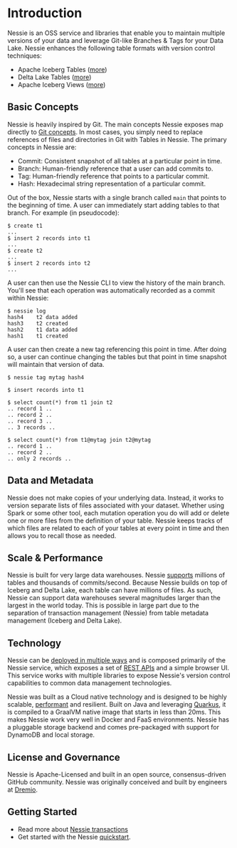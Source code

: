 # Introduction

Nessie is an OSS service and libraries that enable you to maintain multiple versions 
of your data and leverage Git-like Branches & Tags for your Data Lake. Nessie enhances the following 
table formats with version control techniques:

* Apache Iceberg Tables ([more](../tables/iceberg.md))
* Delta Lake Tables ([more](../tables/deltalake.md))
* Apache Iceberg Views ([more](../tables/views.md))

## Basic Concepts

Nessie is heavily inspired by Git. The main concepts Nessie exposes map directly to 
[Git concepts](https://git-scm.com/book/en/v2). In most cases, you simply need to replace 
references of files and directories in Git with Tables in Nessie. The primary concepts in Nessie are:
 
* Commit: Consistent snapshot of all tables at a particular point in time.
* Branch: Human-friendly reference that a user can add commits to.
* Tag: Human-friendly reference that points to a particular commit.
* Hash: Hexadecimal string representation of a particular commit.

Out of the box, Nessie starts with a single branch called `main` that points to the 
beginning of time. A user can immediately start adding tables to that branch. For example 
(in pseudocode):

```
$ create t1
...
$ insert 2 records into t1
...
$ create t2
...
$ insert 2 records into t2
...
```

A user can then use the Nessie CLI to view the history of the main branch. You'll see 
that each operation was automatically recorded as a commit within Nessie:

```
$ nessie log
hash4    t2 data added 
hash3    t2 created
hash2    t1 data added
hash1    t1 created
```

A user can then create a new tag referencing this point in time. After doing 
so, a user can continue changing the tables but that point in time snapshot will 
maintain that version of data.

```
$ nessie tag mytag hash4

$ insert records into t1

$ select count(*) from t1 join t2
.. record 1 ..
.. record 2 ..
.. record 3 ..
.. 3 records ..

$ select count(*) from t1@mytag join t2@mytag
.. record 1 ..
.. record 2 ..
.. only 2 records ..
```

## Data and Metadata

Nessie does not make copies of your underlying data. Instead, it works to version 
separate lists of files associated with your dataset. Whether using Spark or 
some other tool, each mutation operation you do will add or delete one or more files from 
the definition of your table. Nessie keeps tracks of which files are related to each 
of your tables at every point in time and then allows you to recall those as needed.

## Scale & Performance

Nessie is built for very large data warehouses. Nessie [supports](../develop/kernel.md) 
millions of tables and thousands of commits/second. Because Nessie builds on top of Iceberg 
and Delta Lake, each table can have millions of files. As such, Nessie can support 
data warehouses several magnitudes larger than the largest in the world today. This 
is possible in large part due to the separation of transaction management (Nessie) from 
table metadata management (Iceberg and Delta Lake).

## Technology 
Nessie can be [deployed in multiple ways](../try) and is composed primarily of the Nessie service, 
which exposes a set of [REST APIs](../develop/rest.md) and a simple browser UI. This service works with multiple
libraries to expose Nessie's version control capabilities to common data management technologies.

Nessie was built as a Cloud native technology and is designed to be highly scalable, 
[performant](../develop/kernel.md) and resilient. Built 
on Java and leveraging [Quarkus](https://quarkus.io/), it is compiled to a GraalVM native image 
that starts in less than 20ms. This makes Nessie work very well in Docker and FaaS environments. 
Nessie has a pluggable storage backend and comes pre-packaged with support for DynamoDB and local 
storage.

## License and Governance
Nessie is Apache-Licensed and built in an open source, consensus-driven GitHub community. 
Nessie was originally conceived and built by engineers at [Dremio](http://dremio.com).

## Getting Started

* Read more about [Nessie transactions](transactions.md)
* Get started with the Nessie [quickstart](../try).
